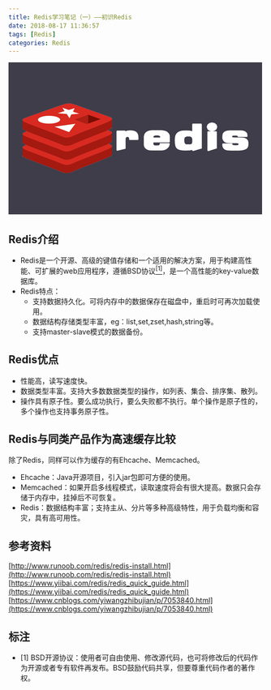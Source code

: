 ```yaml
---
title: Redis学习笔记（一）——初识Redis
date: 2018-08-17 11:36:57
tags: [Redis]
categories: Redis
---
```

![Redis picture](redis-study-1/redis-1.png)
## Redis介绍
- Redis是一个开源、高级的键值存储和一个适用的解决方案，用于构建高性能、可扩展的web应用程序，遵循BSD协议<a href="#to-bsd"><sup>[1]</sup></a>，是一个高性能的key-value数据库。
- Redis特点：
  * 支持数据持久化。可将内存中的数据保存在磁盘中，重启时可再次加载使用。
  * 数据结构存储类型丰富，eg：list,set,zset,hash,string等。
  * 支持master-slave模式的数据备份。
<!-- more -->  

## Redis优点
- 性能高，读写速度快。
- 数据类型丰富。支持大多数数据类型的操作，如列表、集合、排序集、散列。
- 操作具有原子性。要么成功执行，要么失败都不执行。单个操作是原子性的，多个操作也支持事务原子性。  

## Redis与同类产品作为高速缓存比较
除了Redis，同样可以作为缓存的有Ehcache、Memcached。
- Ehcache：Java开源项目，引入jar包即可方便的使用。
- Memcached：如果开启多线程模式，读取速度将会有很大提高。数据只会存储于内存中，挂掉后不可恢复。
- Redis：数据结构丰富；支持主从、分片等多种高级特性，用于负载均衡和容灾，具有高可用性。

## 参考资料
[http://www.runoob.com/redis/redis-install.html](http://www.runoob.com/redis/redis-install.html)
[https://www.yiibai.com/redis/redis_quick_guide.html](https://www.yiibai.com/redis/redis_quick_guide.html)
[https://www.cnblogs.com/yiwangzhibujian/p/7053840.html](https://www.cnblogs.com/yiwangzhibujian/p/7053840.html)
## 标注
- <span id="to-bsd">[1] BSD开源协议：使用者可自由使用、修改源代码，也可将修改后的代码作为开源或者专有软件再发布。BSD鼓励代码共享，但要尊重代码作者的著作权。</span>

